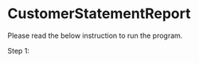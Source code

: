 # CustomerStatementReport

Please read the below instruction to run the program.

Step 1:
















